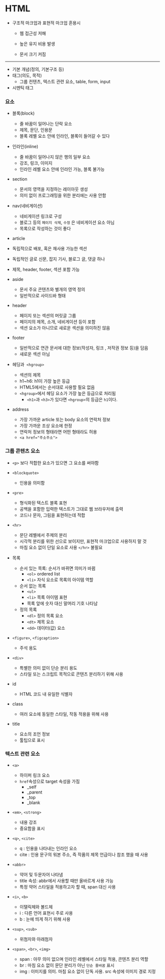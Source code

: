 # HTML

* 구조적 마크업과 표현적 마크업 혼용시

  * 웹 접근성 저해

  * 높은 유지 비용 발생

  * 문서 크기 커짐

---

* 기본 개념(정의, 기본구조 등)
* 태그(의도, 목적)
  * 그룹 컨텐츠, 텍스트 관련 요소, table, form, input
* 시멘틱 태그



### 요소

* 블록(block)
  * 줄 바꿈이 일어나는 단락 요소
  * 제목, 문단, 인용문
  * 블록 레벨 요소 안에 인라인, 블록이 들어갈 수 있다
* 인라인(inline)
  * 줄 바꿈이 일어나지 않은 행의 일부 요소
  * 강조, 링크, 이미지
  * 인라인 레벨 요소 안에 인라인 가능, 블록 불가능

* section
  * 문서의 영역을 지정하는 레이아웃 생성
  * 의미 없이 프로그래밍을 위한 분리에는 사용 안함
* nav(네비게이션)
  * 네비게이션 링크로 구성
  * 블로그 등의 `페이지 삭제`,  `수정` 은 네비게이션 요소 아님
  * 목록으로 작성하는 것이 좋다
*  article
  * 독립적으로 배포, 혹은 재사용 가능한 섹션
  * 독립적인 글로 신문, 잡지 기사, 블로그 글, 댓글 하나
  * 제목, header, footer, 섹션 포함 가능
* aside
  * 문서 주요 콘텐츠와 별개의 영역 정의
  * 일반적으로 사이드바 형태
* header
  * 페이지 또는 섹션의 머릿글 그룹
  * 페이지의 제목, 소개, 네비게이션 등이 포함
  * 섹션 요소가 아니므로 새로운 섹션을 의미하진 않음
* footer
  * 일반적으로 연관 문서에 대한 정보(작성자, 링크 , 저작권 정보 등)을 담음
  * 새로운 섹션 아님
* 헤딩과` <hgroup>`
  * 섹션의 제목
  * h1~h6: h1이 가장 높은 등급
  * HTML5에서는 순서대로 사용할 필요 없음
  * `<hgroup>`에서 헤딩 요소가 가장 높은 등급으로 처리됨
    * `<h1>`과 `<h3>`가 있다면 `<hgroup>`의 등급은 `h1`이다.

* address
  * 가장 가까운 article 또는 body 요소의 연락처 정보
  * 가장 가까운 조상 요소에 한정
  * 연락처 정보의 형태라면 어떤 형태라도 허용
  * `<a href="주소주소">`

### 그룹 콘텐츠 요소

* `<p>` 보다 적합한 요소가 있으면 그 요소를 써야함

* `<blockquote>`

  * 인용을 의미함

* `<pre>` 

  * 형식화된 텍스트 블록 표현
  * 공백을 포함한 입력한 텍스트가 그대로 웹 브라우저에 출력
  * 코드나 문자, 그림을 표현하는데 적합

* `<hr>` 

  * 문단 레벨에서 주제의 분리
  * 시각적 분리를 위한 선으로 보이지만, 표현적 마크업으로 사용하지 말 것
  * 마침 요소 없이 단일 요소로 사용 `</hr>` 불필요

* 목록

  * 순서 있는 목록: 순서가 바뀌면 의미가 바뀜
    * `<ol>` ordered list
    * `<li>` 자식 요소로 목록의 아이템 역할
  * 순서 없는 목록
    * `<ul>`
    * `<li>` 목록 아이템 표현
    * 목록 앞에 숫자 대신 말머리 기호 나타남
  * 정의 목록
    * `<dl>` 정의 목록 요소
    * `<dt>` 제목 요소
    * `<dd>` 데이터(값) 요소

 * `<figure>`, `<figcaption>`
   * 주석 용도
 * `<div>`
   * 특별한 의미 없이 단순 분리 용도
   * 스타일 또는 스크립트 목적으로 콘텐츠 분리하기 위해 사용

* id
  * HTML 코드 내 유일한 식별자

* class
  * 여러 요소에 동일한 스타일, 작동 적용을 위해 사용
* title
  * 요소의 조언 정보
  * 툴팁으로 표시

### 텍스트 관련 요소

* `<a>`
  * 하이퍼 링크 요소
  * `href`속성으로 target 속성을 가짐
    * _self
    * _parent
    * _top
    * _blank

* `<em>`,  `<strong>`
  * 내용 강조
  * 중요함을 표시
* `<q>`, `<cite>`
  * q : 인용을 나타내는 인라인 요소
  * cite : 인용 문구의 워본 주소, 즉 작품의 제목 언급이나 참조 했을 때 사용
* `<abbr>`
  * 약어 및 두문자어 나타냄
  * title 속성: abbr에서 사용할 때만 올바르게 사용 가능
  * 특정 약어 스타일을 적용하고자 할 때, span 대신 사용
* `<i>`, `<b>`
  * 이탤릭체와 볼드체
  * i : 다른 언어 표현시 주로 사용
  * b : 눈에 띄게 하기 위해 사용
* `<sup>`, `<sub>`
  * 위첨자와 아래첨자
* `<span>`, `<br>`, `<img>`
  * span : 아무 의미 없으며 인라인 레벨에서 스타일 적용, 콘텐츠 분리 역할
  * br : 마침 요소 없이 문단 분리가 아닌 `단순 줄바꿈` 표시
  * img : 이미지를 의미. 마침 요소 없이 단독 사용. src 속성에 이미지 경로 지정